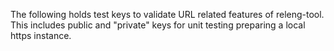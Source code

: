 The following holds test keys to validate URL related features of
releng-tool. This includes public and "private" keys for unit testing
preparing a local https instance.
